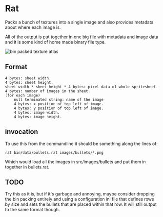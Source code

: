 # Rat
Packs a bunch of textures into a single image and also provides metadata about where each image is.

All of the output is put together in one big file with metadata and image data and it is some kind of home made binary
file type.

![bin packed texture atlas](example.jpg)


## Format
```
4 bytes: sheet width.
4 bytes: sheet height.
sheet width * sheet height * 4 bytes: pixel data of whole spritesheet.
4 bytes: number of images in the sheet.
(for each image)
    null terminated string: name of the image
    4 bytes: x position of top left of image.
    4 bytes: y position of top left of image.
    4 bytes: image width.
    4 bytes: image height.
```

## invocation
To use this from the commandline it should be something along the lines of:
```
rat bin/data/bullets.rat images/bullets/*.png
```
Which would load all the images in src/images/bullets and put them in together in bullets.rat.


## TODO
Try this as it is, but if it's garbage and annoying, maybe consider dropping the bin packing entirely and using a
configuration ini file that defines rows by size and sets the bullets that are placed within that row. It will still
output to the same format though.
